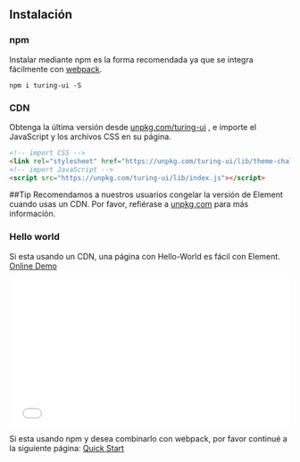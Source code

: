 ## Instalación

### npm

Instalar mediante npm es la forma recomendada ya que se integra fácilmente con [webpack](https://webpack.js.org/).

```shell
npm i turing-ui -S
```

### CDN

Obtenga la última versión desde [unpkg.com/turing-ui](https://unpkg.com/turing-ui/) , e importe el JavaScript y los archivos CSS en su página.

```html
<!-- import CSS -->
<link rel="stylesheet" href="https://unpkg.com/turing-ui/lib/theme-chalk/index.css">
<!-- import JavaScript -->
<script src="https://unpkg.com/turing-ui/lib/index.js"></script>
```

##Tip
Recomendamos a nuestros usuarios congelar la versión de Element cuando usas un CDN. Por favor, refiérase a [unpkg.com](https://unpkg.com) para más información.

### Hello world

Si esta usando un CDN, una página con Hello-World es fácil con Element. [Online Demo](https://codepen.io/bofeng/pen/poaEmJY)

<iframe height="265" style="width: 100%;" scrolling="no" title="Element demo" src="//codepen.io/bofeng/embed/poaEmJY/?height=265&theme-id=light&default-tab=html,result" frameborder="no" allowtransparency="true" allowfullscreen="true">
  See the Pen <a href='https://codepen.io/bofeng/pen/poaEmJY/'>Element demo</a> by hetech
  (<a href='https://codepen.io/bofeng'>@bofeng</a>) on <a href='https://codepen.io'>CodePen</a>.
</iframe>

Si esta usando npm y desea combinarlo con webpack, por favor continué a la siguiente página: [Quick Start](/#/es/component/quickstart)
